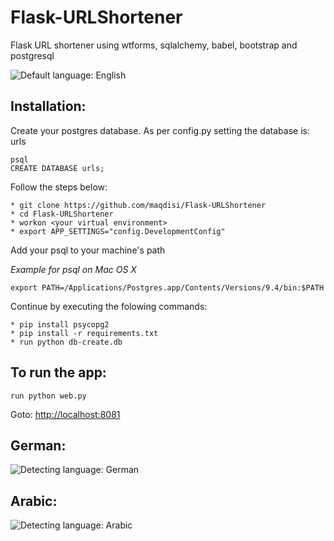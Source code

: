 # Flask-URLShortener
Flask URL shortener using wtforms, sqlalchemy, babel, bootstrap and postgresql

![Default language: English](https://raw.githubusercontent.com/maqdisi/Flask-URLShortener/master/screenshots/screenshot-en.png)


Installation:
-------------
Create your postgres database.
As per config.py setting the database is: urls

	psql
	CREATE DATABASE urls;

Follow the steps below:

	* git clone https://github.com/maqdisi/Flask-URLShortener
	* cd Flask-URLShortener
	* workon <your virtual environment>
	* export APP_SETTINGS="config.DevelopmentConfig"

Add your psql to your machine's path

*Example for psql on Mac OS X*

	export PATH=/Applications/Postgres.app/Contents/Versions/9.4/bin:$PATH
	
Continue by executing the folowing commands:

	* pip install psycopg2
	* pip install -r requirements.txt
	* run python db-create.db


To run the app:
---------------
	run python web.py

Goto: [http://localhost:8081](http://localhost:8081)


German:
-------
![Detecting language: German](https://raw.githubusercontent.com/maqdisi/Flask-URLShortener/master/screenshots/screenshot-de.png)

Arabic:
-------
![Detecting language: Arabic](https://raw.githubusercontent.com/maqdisi/Flask-URLShortener/master/screenshots/screenshot-ar.png)
